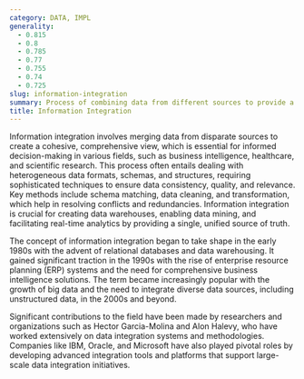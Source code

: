 ```yaml
---
category: DATA, IMPL
generality:
  - 0.815
  - 0.8
  - 0.785
  - 0.77
  - 0.755
  - 0.74
  - 0.725
slug: information-integration
summary: Process of combining data from different sources to provide a unified view.
title: Information Integration
---
```


Information integration involves merging data from disparate sources to create a cohesive, comprehensive view, which is essential for informed decision-making in various fields, such as business intelligence, healthcare, and scientific research. This process often entails dealing with heterogeneous data formats, schemas, and structures, requiring sophisticated techniques to ensure data consistency, quality, and relevance. Key methods include schema matching, data cleaning, and transformation, which help in resolving conflicts and redundancies. Information integration is crucial for creating data warehouses, enabling data mining, and facilitating real-time analytics by providing a single, unified source of truth.

The concept of information integration began to take shape in the early 1980s with the advent of relational databases and data warehousing. It gained significant traction in the 1990s with the rise of enterprise resource planning (ERP) systems and the need for comprehensive business intelligence solutions. The term became increasingly popular with the growth of big data and the need to integrate diverse data sources, including unstructured data, in the 2000s and beyond.

Significant contributions to the field have been made by researchers and organizations such as Hector Garcia-Molina and Alon Halevy, who have worked extensively on data integration systems and methodologies. Companies like IBM, Oracle, and Microsoft have also played pivotal roles by developing advanced integration tools and platforms that support large-scale data integration initiatives.
